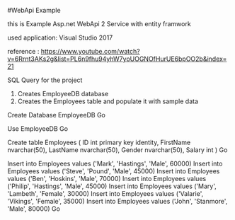 #WebApi Example

this is Example Asp.net WebApi 2 Service with entity framwork 

used application: Visual Studio 2017

reference  : https://www.youtube.com/watch?v=6Rrnt3AKs2g&list=PL6n9fhu94yhW7yoUOGNOfHurUE6bpOO2b&index=21

SQL Query for the project

1. Creates EmployeeDB database
2. Creates the Employees table and populate it with sample data

Create Database EmployeeDB
Go

Use EmployeeDB
Go

Create table Employees
(
     ID int primary key identity,
     FirstName nvarchar(50),
     LastName nvarchar(50),
     Gender nvarchar(50),
     Salary int
)
Go

Insert into Employees values ('Mark', 'Hastings', 'Male', 60000)
Insert into Employees values ('Steve', 'Pound', 'Male', 45000)
Insert into Employees values ('Ben', 'Hoskins', 'Male', 70000)
Insert into Employees values ('Philip', 'Hastings', 'Male', 45000)
Insert into Employees values ('Mary', 'Lambeth', 'Female', 30000)
Insert into Employees values ('Valarie', 'Vikings', 'Female', 35000)
Insert into Employees values ('John', 'Stanmore', 'Male', 80000)
Go
